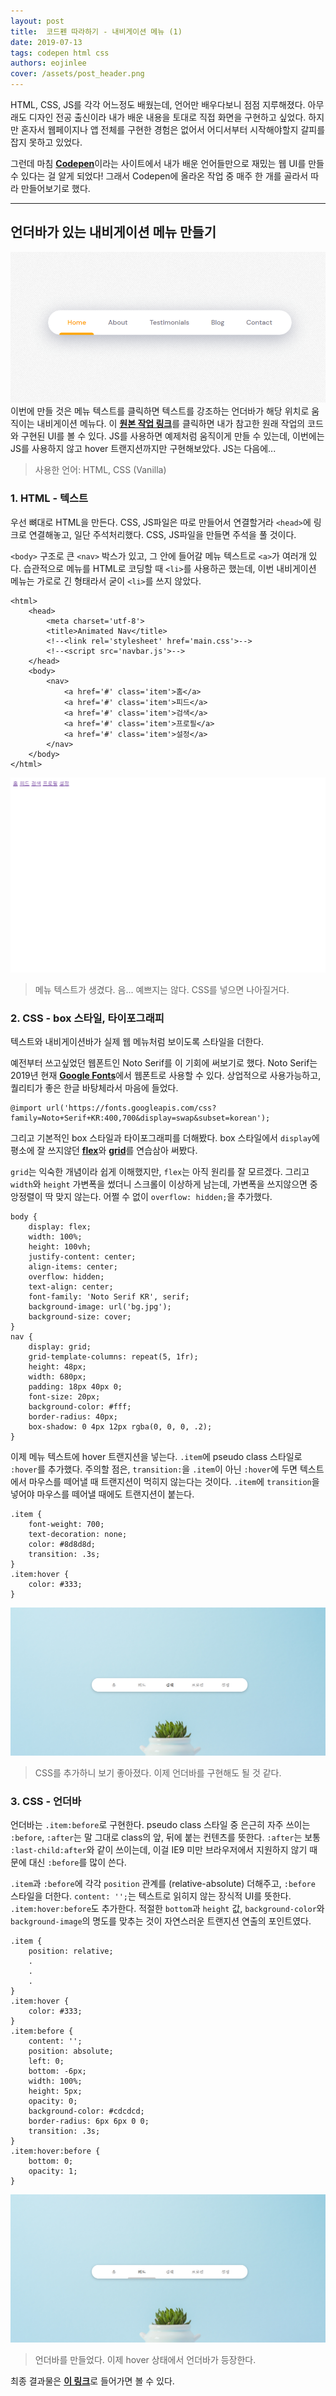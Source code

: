 ```yaml
---
layout: post
title:  코드펜 따라하기 - 내비게이션 메뉴 (1)
date: 2019-07-13
tags: codepen html css
authors: eojinlee
cover: /assets/post_header.png
---
```


HTML, CSS, JS를 각각 어느정도 배웠는데, 언어만 배우다보니 점점 지루해졌다. 아무래도 디자인 전공 출신이라 내가 배운 내용을 토대로 직접 화면을 구현하고 싶었다. 하지만 혼자서 웹페이지나 앱 전체를 구현한 경험은 없어서 어디서부터 시작해야할지 갈피를 잡지 못하고 있었다. 

그런데 마침 [**Codepen**](https://codepen.io/)이라는 사이트에서 내가 배운 언어들만으로 재밌는 웹 UI를 만들 수 있다는 걸 알게 되었다! 그래서 Codepen에 올라온 작업 중 매주 한 개를 골라서 따라 만들어보기로 했다.

______

## 언더바가 있는 내비게이션 메뉴 만들기

![예제](/assets/post_image/imgs-jina/example.png)
이번에 만들 것은 메뉴 텍스트를 클릭하면 텍스트를 강조하는 언더바가 해당 위치로 움직이는 내비게이션 메뉴다. 이 [**원본 작업 링크**](https://codepen.io/knyttneve/pen/LKrGBy)를 클릭하면 내가 참고한 원래 작업의 코드와 구현된 UI를 볼 수 있다. JS를 사용하면 예제처럼 움직이게 만들 수 있는데, 이번에는 JS를 사용하지 않고 hover 트랜지션까지만 구현해보았다. JS는 다음에... 

> 사용한 언어: HTML, CSS (Vanilla)


### 1. HTML - 텍스트

우선 뼈대로 HTML을 만든다. CSS, JS파일은 따로 만들어서 연결할거라 `<head>`에 링크로 연결해놓고, 일단 주석처리했다. CSS, JS파일을 만들면 주석을 풀 것이다.

`<body>` 구조로 큰 `<nav>` 박스가 있고, 그 안에 들어갈 메뉴 텍스트로 `<a>`가 여러개 있다. 습관적으로 메뉴를 HTML로 코딩할 때 `<li>`를 사용하곤 했는데, 이번 내비게이션 메뉴는 가로로 긴 형태라서 굳이 `<li>`를 쓰지 않았다.

```
<html>
    <head>
        <meta charset='utf-8'>
        <title>Animated Nav</title>
        <!--<link rel='stylesheet' href='main.css'>-->
        <!--<script src='navbar.js'>-->
    </head>
    <body>
        <nav>
            <a href='#' class='item'>홈</a>
            <a href='#' class='item'>피드</a>
            <a href='#' class='item'>검색</a>
            <a href='#' class='item'>프로필</a>
            <a href='#' class='item'>설정</a>
        </nav>
    </body>
</html>
```
![메뉴 텍스트가 생겼다.](/assets/post_image/imgs-jina/html_1.png)
> 메뉴 텍스트가 생겼다. 음... 예쁘지는 않다. CSS를 넣으면 나아질거다.

### 2. CSS - box 스타일, 타이포그래피

텍스트와 내비게이션바가 실제 웹 메뉴처럼 보이도록 스타일을 더한다. 

예전부터 쓰고싶었던 웹폰트인 Noto Serif를 이 기회에 써보기로 했다. Noto Serif는 2019년 현재 [**Google Fonts**](https://fonts.google.com/specimen/Noto+Serif+KR)에서 웹폰트로 사용할 수 있다. 상업적으로 사용가능하고, 퀄리티가 좋은 한글 바탕체라서 마음에 들었다.

```
@import url('https://fonts.googleapis.com/css?family=Noto+Serif+KR:400,700&display=swap&subset=korean');
```
그리고 기본적인 box 스타일과 타이포그래피를 더해봤다. box 스타일에서 `display`에 평소에 잘 쓰지않던 [**flex**](https://heropy.blog/2018/11/24/css-flexible-box/)와 [**grid**](https://developer.mozilla.org/ko/docs/Web/CSS/CSS_Grid_Layout/Basic_concepts_of_grid_layout)를 연습삼아 써봤다. 

`grid`는 익숙한 개념이라 쉽게 이해했지만, `flex`는 아직 원리를 잘 모르겠다. 그리고 `width`와 `height` 가변폭을 썼더니 스크롤이 이상하게 남는데, 가변폭을 쓰지않으면 중앙정렬이 딱 맞지 않는다. 어쩔 수 없이 `overflow: hidden;`을 추가했다.

```
body {
    display: flex;
    width: 100%;
    height: 100vh;
    justify-content: center;
    align-items: center;
    overflow: hidden;
    text-align: center;
    font-family: 'Noto Serif KR', serif;
    background-image: url('bg.jpg');
    background-size: cover;
}
nav {
    display: grid;
    grid-template-columns: repeat(5, 1fr);
    height: 48px;
    width: 680px;
    padding: 18px 40px 0;
    font-size: 20px;
    background-color: #fff;
    border-radius: 40px;
    box-shadow: 0 4px 12px rgba(0, 0, 0, .2);
}
```
이제 메뉴 텍스트에 hover 트랜지션을 넣는다. `.item`에 pseudo class 스타일로 `:hover`를 추가했다. 주의할 점은, `transition:`을 `.item`이 아닌 `:hover`에 두면 텍스트에서 마우스를 떼어낼 때 트랜지션이 먹히지 않는다는 것이다. `.item`에 `transition`을 넣어야 마우스를 떼어낼 때에도 트랜지션이 붙는다.

```
.item {
    font-weight: 700;
    text-decoration: none;
    color: #8d8d8d;
    transition: .3s;
}
.item:hover {
    color: #333;
}
```
![박스 스타일과 타이포그래피 스타일을 추가했다.](/assets/post_image/imgs-jina/css_1.png)
> CSS를 추가하니 보기 좋아졌다. 이제 언더바를 구현해도 될 것 같다.

### 3. CSS - 언더바

언더바는 `.item:before`로 구현한다. pseudo class 스타일 중 은근히 자주 쓰이는 `:before`, `:after`는 말 그대로 class의 앞, 뒤에 붙는 컨텐츠를 뜻한다. `:after`는 보통 `:last-child:after`와 같이 쓰이는데, 이걸 IE9 미만 브라우저에서 지원하지 않기 때문에 대신 `:before`를 많이 쓴다.

`.item`과 `:before`에 각각 `position` 관계를 (relative-absolute) 더해주고, `:before` 스타일을 더한다. `content: '';`는 텍스트로 읽히지 않는 장식적 UI를 뜻한다. `.item:hover:before`도 추가한다. 적절한 `bottom`과 `height` 값, `background-color`와 `background-image`의 명도를 맞추는 것이 자연스러운 트랜지션 연출의 포인트였다.

```
.item {
    position: relative;
    .
    .
    .
}
.item:hover {
    color: #333;
}
.item:before {
    content: '';
    position: absolute;
    left: 0;
    bottom: -6px;
    width: 100%;
    height: 5px;
    opacity: 0;
    background-color: #cdcdcd;
    border-radius: 6px 6px 0 0;
    transition: .3s;
}
.item:hover:before {
    bottom: 0;
    opacity: 1;
}
```
![언더바를 만들었다.](/assets/post_image/imgs-jina/css_2.png)
> 언더바를 만들었다. 이제 hover 상태에서 언더바가 등장한다.

최종 결과물은 [**이 링크**](https://eojin-lee.github.io/CodepenStudy/20190713/navbar.html)로 들어가면 볼 수 있다.